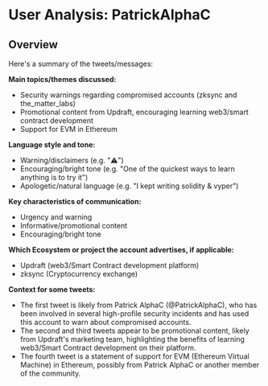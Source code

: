 # User Analysis: PatrickAlphaC

## Overview

Here's a summary of the tweets/messages:

**Main topics/themes discussed:**

* Security warnings regarding compromised accounts (zksync and the_matter_labs)
* Promotional content from Updraft, encouraging learning web3/smart contract development
* Support for EVM in Ethereum

**Language style and tone:**

* Warning/disclaimers (e.g. "⚠️")
* Encouraging/bright tone (e.g. "One of the quickest ways to learn anything is to try it")
* Apologetic/natural language (e.g. "I kept writing solidity & vyper")

**Key characteristics of communication:**

* Urgency and warning
* Informative/promotional content
* Encouraging/bright tone

**Which Ecosystem or project the account advertises, if applicable:**

* Updraft (web3/Smart Contract development platform)
* zksync (Cryptocurrency exchange)

**Context for some tweets:**

* The first tweet is likely from Patrick AlphaC (@PatrickAlphaC), who has been involved in several high-profile security incidents and has used this account to warn about compromised accounts.
* The second and third tweets appear to be promotional content, likely from Updraft's marketing team, highlighting the benefits of learning web3/Smart Contract development on their platform.
* The fourth tweet is a statement of support for EVM (Ethereum Virtual Machine) in Ethereum, possibly from Patrick AlphaC or another member of the community.